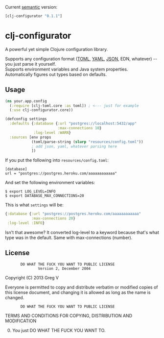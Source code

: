 Current [semantic](http://semver.org/) version:

```clojure
[clj-configurator "0.1.1"]
```

# clj-configurator

A powerful yet simple Clojure configuration library.

Supports any configuration format ([TOML](https://github.com/lantiga/clj-toml), [YAML](https://github.com/lancepantz/clj-yaml), [JSON](https://github.com/dakrone/cheshire), EDN, whatever) -- you just parse it yourself.  
Supports environment variables and Java system properties.  
Automatically figures out types based on defaults.

## Usage

```clojure
(ns your.app.config
  (:require [clj-toml.core :as toml]) ; <--- just for example
  (:use clj-configurator.core))

(defconfig settings
  :defaults {:database {:url "postgres://localhost:5432/app"
                        :max-connections 10}
             :log-level :WARN}
  :sources [env props
            (toml/parse-string (slurp "resources/config.toml"))
            ; add json, yaml, whatever parsing here
            ])
```

If you put the following into `resources/config.toml`:

    [database]
    url = "postgres://postgres.heroku.com/aaaaaaaaaaaa"

And set the following environment variables:

```shell
$ export LOG_LEVEL=INFO
$ export DATABASE_MAX_CONNECTIONS=20
```

This is what `settings` will be:

```clojure
{:database {:url "postgres://postgres.heroku.com/aaaaaaaaaaaa"
            :max-connections 20}
 :log-level :INFO}
```

Isn't that awesome?
It converted log-level to a keyword because that's what type was in the default.
Same with max-connections (number).

## License

           DO WHAT THE FUCK YOU WANT TO PUBLIC LICENSE
                   Version 2, December 2004

Copyright (C) 2013 Greg V

Everyone is permitted to copy and distribute verbatim or modified
copies of this license document, and changing it is allowed as long
as the name is changed.

           DO WHAT THE FUCK YOU WANT TO PUBLIC LICENSE
  TERMS AND CONDITIONS FOR COPYING, DISTRIBUTION AND MODIFICATION

 0. You just DO WHAT THE FUCK YOU WANT TO.
